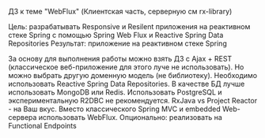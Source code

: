 ДЗ к теме "WebFlux"
(Клиентская часть, серверную см rx-library)

Цель: разрабатывать Responsive и Resilent приложения на реактивном стеке Spring c помощью Spring Web Flux и Reactive
Spring Data Repositories Результат: приложение на реактивном стеке Spring

За основу для выполнения работы можно взять ДЗ с Ajax + REST (классическое веб-приложение для этого луче не
использовать). Но можно выбрать другую доменную модель (не библиотеку). Необходимо использовать Reactive Spring Data
Repositories. В качестве БД лучше использовать MongoDB или Redis. Использовать PostgreSQL и экспериментальную R2DBC не
рекомендуется. RxJava vs Project Reactor - на Ваш вкус. Вместо классического Spring MVC и embedded Web-сервера
использовать WebFlux. Опционально: реализовать на Functional Endpoints